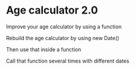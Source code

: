 # Age calculator 2.0

Improve your age calculator by using a function

Rebuild the age calculator by using new Date()

Then use that inside a function

Call that function several times with different dates
